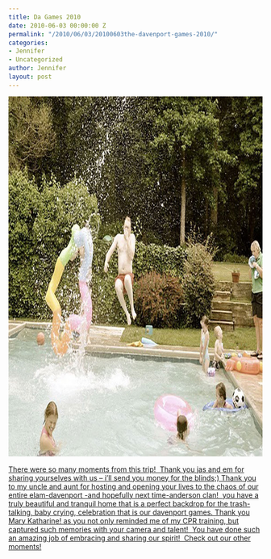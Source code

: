 ```yaml
---
title: Da Games 2010
date: 2010-06-03 00:00:00 Z
permalink: "/2010/06/03/20100603the-davenport-games-2010/"
categories:
- Jennifer
- Uncategorized
author: Jennifer
layout: post
---
```


<img title="dagames" height="713" alt="dagames" width="950" class="alignleft size-full wp-image-724" src="/assets/images/Da-Games-2010/1277731618000-missing.jpg" />

[There were so many moments from this trip!  Thank you jas and em for sharing yourselves with us &#8211; i&#8217;ll send you money for the blinds;) Thank you to my uncle and aunt for hosting and opening your lives to the chaos of our entire elam-davenport -and hopefully next time-anderson clan!  you have a truly beautiful and tranquil home that is a perfect backdrop for the trash-talking, baby crying, celebration that is our davenport games. Thank you Mary Katharine! as you not only reminded me of my CPR training, but captured such memories with your camera and talent!  You have done such an amazing job of embracing and sharing our spirit!  Check out our other moments!](http://www.flickr.com/photos/jenniferandJennifers_photos/sets/72157624202347673/)
